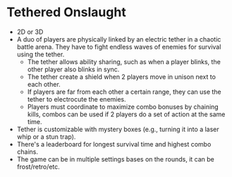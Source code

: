 # Tethered Onslaught
+ 2D or 3D
+ A duo of players are physically linked by an electric tether in a chaotic battle arena. They have to fight endless waves of enemies for survival using the tether.
  + The tether allows ability sharing, such as when a player blinks, the other player also blinks in sync.
  + The tether create a shield when 2 players move in unison next to each other.
  + If players are far from each other a certain range, they can use the tether to electrocute the enemies.
  + Players must coordinate to maximize combo bonuses by chaining kills, combos can be used if 2 players do a set of action at the same time.
+ Tether is customizable with mystery boxes (e.g., turning it into a laser whip or a stun trap).
+ There's a leaderboard for longest survival time and highest combo chains.
+ The game can be in multiple settings bases on the rounds, it can be frost/retro/etc.
